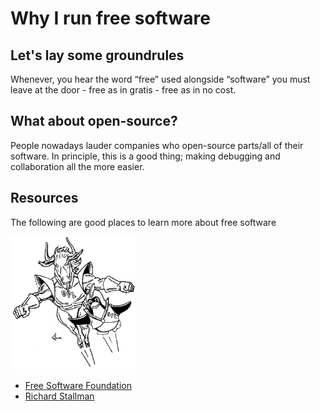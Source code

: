 # Why I run free software

## Let's lay some groundrules

Whenever, you hear the word &ldquo;free&rdquo; used alongside &ldquo;software&rdquo; you must leave at the door - free as in gratis - free as in no cost.

## What about open-source?

People nowadays lauder companies who open-source parts/all of their software. In principle, this is a good thing; making debugging and collaboration all the more easier.

## Resources

The following are good places to learn more about free software


<img src=".pix/gnu_tux.webp" style="width: 200px; height: auto;">

- [Free Software Foundation](https://www.fsf.org/)
- [Richard Stallman](https://stallman.org/)
